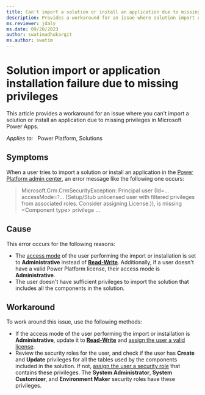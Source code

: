 ```yaml
---
title: Can't import a solution or install an application due to missing privileges
description: Provides a workaround for an issue where solution import or application installation in Power Platform admin center fails due to missing privileges in Microsoft Power Apps.
ms.reviewer: jdaly
ms.date: 09/20/2023
author: swatimadhukargit
ms.author: swatim
---
```

# Solution import or application installation failure due to missing privileges

This article provides a workaround for an issue where you can't import a solution or install an application due to missing privileges in Microsoft Power Apps.

_Applies to:_ &nbsp; Power Platform, Solutions

## Symptoms

When a user tries to import a solution or install an application in the [Power Platform admin center](https://admin.powerplatform.microsoft.com/?utm_source=padocs&utm_medium=linkinadoc&utm_campaign=referralsfromdoc), an error message like the following one occurs:

> Microsoft.Crm.CrmSecurityException: Principal user (Id=… accessMode=1... (Setup/Stub unlicensed user with filtered privileges from associated roles. Consider assigning License.)), is missing \<Component type\> privilege ...

## Cause

This error occurs for the following reasons:

- The [access mode](/power-apps/developer/data-platform/reference/entities/systemuser#BKMK_AccessMode) of the user performing the import or installation is set to **Administrative** instead of [**Read-Write**](/power-platform/admin/create-users#create-a-read-write-user-account). Additionally, if a user doesn't have a valid Power Platform license, their access mode is **Administrative**.
- The user doesn't have sufficient privileges to import the solution that includes all the components in the solution.

## Workaround

To work around this issue, use the following methods:

- If the access mode of the user performing the import or installation is **Administrative**, update it to [**Read-Write**](/power-platform/admin/create-users#create-a-read-write-user-account) and [assign the user a valid license](/power-platform/admin/assign-licenses).
- Review the security roles for the user, and check if the user has **Create** and **Update** privileges for all the tables used by the components included in the solution. If not, [assign the user a security role](/power-platform/admin/assign-security-roles) that contains these privileges. The **System Administrator**, **System Customizer**, and **Environment Maker** security roles have these privileges. 
